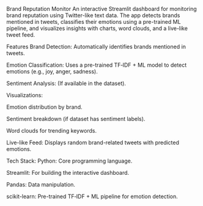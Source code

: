 Brand Reputation Monitor
An interactive Streamlit dashboard for monitoring brand reputation using Twitter-like text data.
The app detects brands mentioned in tweets, classifies their emotions using a pre-trained ML pipeline, and visualizes insights with charts, word clouds, and a live-like tweet feed.

Features
Brand Detection: Automatically identifies brands mentioned in tweets.

Emotion Classification: Uses a pre-trained TF‑IDF + ML model to detect emotions (e.g., joy, anger, sadness).

Sentiment Analysis: (If available in the dataset).

Visualizations:

Emotion distribution by brand.

Sentiment breakdown (if dataset has sentiment labels).

Word clouds for trending keywords.

Live-like Feed: Displays random brand-related tweets with predicted emotions.

Tech Stack:
Python: Core programming language.

Streamlit: For building the interactive dashboard.

Pandas: Data manipulation.

scikit-learn: Pre-trained TF‑IDF + ML pipeline for emotion detection.


